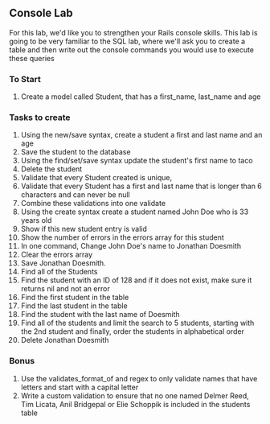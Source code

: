 ## Console Lab

For this lab, we'd like you to strengthen your Rails console skills. This lab is going to be very familiar to the SQL lab, where we'll ask you to create a table and then write out the console commands you would use to execute these queries

### To Start

1. Create a model called Student, that has a first_name, last_name and age

### Tasks to create

1. Using the new/save syntax, create a student a first and last name and an age 
2. Save the student to the database
3. Using the find/set/save syntax update the student's first name to taco
4. Delete the student
5. Validate that every Student created is unique, 
6. Validate that every Student has a first and last name that is longer than 6 characters and can never be null
7. Combine these validations into one validate 
8. Using the create syntax create a student named John Doe who is 33 years old
9. Show if this new student entry is valid
10. Show the number of errors in the errors array for this student
11. In one command, Change John Doe's name to Jonathan Doesmith 
12. Clear the errors array
13. Save Jonathan Doesmith. 
15. Find all of the Students
16. Find the student with an ID of 128 and if it does not exist, make sure it returns nil and not an error
17. Find the first student in the table
18. Find the last student in the table
19. Find the student with the last name of Doesmith
21. Find all of the students and limit the search to 5 students, starting with the 2nd student and finally, order the students in alphabetical order
20. Delete Jonathan Doesmith



### Bonus
1. Use the validates_format_of and regex to only validate names that have letters and start with a capital letter
2. Write a custom validation to ensure that no one named Delmer Reed, Tim Licata, Anil Bridgepal or Elie Schoppik is included in the students table


